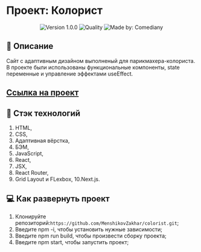# Проект: Колорист
<p align="center">
    <img alt="Version 1.0.0" src="https://img.shields.io/badge/version-1.0.0-blue" />
    <img alt="Quality" src="https://img.shields.io/badge/status-release-orange.svg" >
    <img alt="Made by: Comediany" src="https://img.shields.io/badge/made%20by-MenshikovZakhar-blue" />
</p>


## :memo: Описание
Сайт с адаптивным дизайном выполненый для парикмахера-колориста. В проекте были использованы функциональные компоненты, state переменные и управление эффектами useEffect.

## [Ссылка на проект](https://menshikovzakhar.github.io/colorist/)

## :hammer: Стэк технологий
1. HTML,
2. CSS,
3. Адаптивная вёрстка,
4. БЭМ,
5. JavaScript,
6. React, 
7. JSX,
8. React Router,
9. Grid Layout и FLexbox,
10.Next.js.

## 💻 Как развернуть проект

1. Клонируйте репозиторий:`https://github.com/MenshikovZakhar/colorist.git`;
2. Введите npm -i, чтобы установить нужные зависимости;
3. Введите npm run build, чтобы произвести сборку проекта;
4. Введите npm start, чтобы запустить проект;
